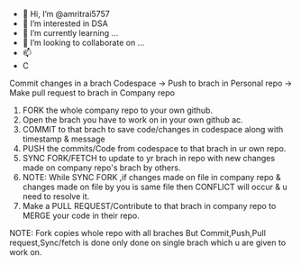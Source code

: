 - 👋 Hi, I’m @amritrai5757
- 👀 I’m interested in DSA
- 🌱 I’m currently learning ...
- 💞️ I’m looking to collaborate on ...
- 📫 
- C

Commit changes in a brach Codespace -> Push to brach in Personal repo -> Make pull request to brach in Company repo

1. FORK the whole company repo to your own github.
2. Open the brach you have to work on in your own github ac.
3. COMMIT to that brach to save code/changes in codespace along with timestamp & message
4. PUSH the commits/Code from codespace to that brach in ur own repo.
5. SYNC FORK/FETCH to update to yr brach in repo with new changes made on company repo's brach by others.
6. NOTE: While SYNC FORK ,if changes made on file in company repo & changes made on file by you is same file then CONFLICT will occur & u need to resolve it. 
7. Make a PULL REQUEST/Contribute to that brach in company repo to MERGE your code in their repo.

NOTE: Fork copies whole repo with all braches
      But Commit,Push,Pull request,Sync/fetch is done only done on single brach which u are given to work on.
